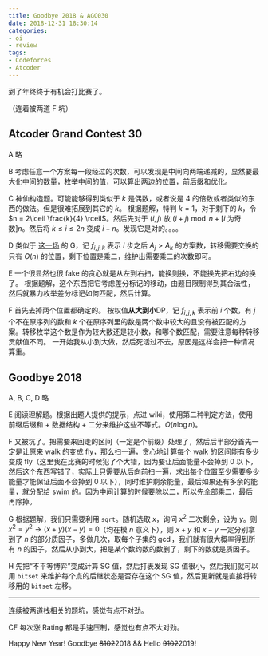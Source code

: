 ```yaml
---
title: Goodbye 2018 & AGC030
date: 2018-12-31 18:30:14
categories:
- oi
- review
tags:
- Codeforces
- Atcoder
---
```


到了年终终于有机会打比赛了。

（连着被两道 F 坑）

<!--- more --->



## Atcoder Grand Contest 30

A 略

B 考虑任意一个方案每一段经过的次数，可以发现是中间向两端递减的，显然要最大化中间的数量，枚举中间的值，可以算出两边的位置，前后缀和优化。

C 神仙构造题。可能能够得到类似于 $k$ 是偶数，或者说是 4 的倍数或者类似的东西的做法。但是很难拓展到其它的 $k$。
根据题解，特判 $k = 1$，对于剩下的 $k$，令 $n = 2\lceil \frac{k}{4} \rceil$。然后先对于 $(i, j)$ 放 $(i + j) \bmod n + [i \text{ 为奇数}] n$。然后将 $k \le i \le 2n$ 变成 $i - n$。发现它是对的。。。。

D 类似于 [这一场](/2018/08/16/record-of-Codeforces/#Rockethon-2015) 的 G，记 $f_{i, j, k}$ 表示 $i$ 步之后 $A_j > A_k$ 的方案数，转移需要交换的只有 $O(n)$ 的位置，剩下位置是乘二，维护出需要乘二的次数即可。

E 一个很显然也很 fake 的贪心就是从左到右扫，能换则换，不能换先把右边的换了。
根据题解，这个东西把它考虑差分标记的移动，由题目限制得到其合法性，然后就暴力枚举差分标记如何匹配，然后计算。

F 首先去掉两个位置都确定的。 按权值**从大到小**DP，记 $f_{i, j, k}$ 表示前 $i$ 个数，有 $j$ 个不在原序列的数和 $k$ 个在原序列里的数是两个数中较大的且没有被匹配的方案。转移枚举这个数是作为较大数还是较小数，和哪个数匹配，需要注意每种转移贡献值不同。
一开始我从小到大做，然后死活过不去，原因是这样会把一种情况算重。

## Goodbye 2018 

A, B, C, D 略

E 阅读理解题。根据出题人提供的提示，点进 wiki，使用第二种判定方法，使用前缀后缀和 + 数据结构 + 二分来维护这些不等式。$O(n \log n)$。

F 又被坑了。把需要来回走的区间（一定是个前缀）处理了，然后后半部分首先一定是让原来 walk 的变成 fly，那么扫一遍，贪心地计算每个 walk 的区间能有多少变成 fly（这里我在比赛的时候犯了个大错，因为要让后面能量不会掉到 0 以下，然后这个东西写错了，实际上只需要从后向前扫一遍，求出每个位置至少需要多少能量才能保证后面不会掉到 0 以下），同时维护剩余能量，最后如果还有多余的能量，就分配给 swim 的。因为中间计算的时候要除以二，所以先全部乘二，最后再除掉。

G 根据题解，我们只需要利用 `sqrt`。随机选取 $x$，询问 $x^2$ 二次剩余，设为 $y$。则 $x^2 = y^2 \rightarrow (x + y)(x - y) = 0$（均在模 $n$ 意义下），则 $x + y$ 和 $x - y$ 一定分别拿到了 $n$ 的部分质因子，多做几次，取每个子集的 $\gcd$，我们就有很大概率得到所有 $n$ 的因子，然后从小到大，把是某个数约数的数删了，剩下的数就是质因子。

H 先把“不平等博弈”变成计算 SG 值，然后打表发现 SG 值很小，然后我们就可以用 `bitset` 来维护每个点的后继状态是否存在这个 SG 值，然后更新就是直接将转移用的 `bitset` 左移。

---

连续被两道栈相关的题坑，感觉有点不对劲。

CF 每次涨 Rating 都是手速压制，感觉也有点不大对劲。

Happy New Year! Goodbye ~~8102~~2018 && Hello ~~9102~~2019!



